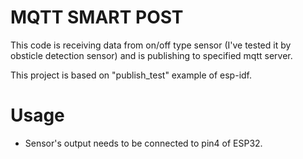 # MQTT SMART POST

This code is receiving data from on/off type sensor (I've tested it by obsticle detection sensor) and is publishing to specified mqtt server.

This project is based on "publish_test" example of esp-idf.

# Usage
- Sensor's output needs to be connected to pin4 of ESP32.
